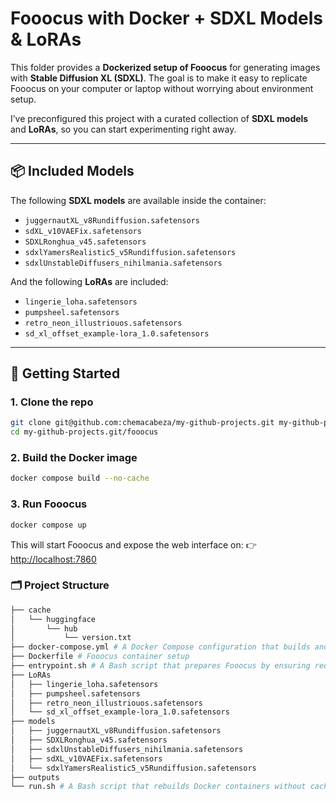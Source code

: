 # Fooocus with Docker + SDXL Models & LoRAs

This folder provides a **Dockerized setup of Fooocus** for generating images with **Stable Diffusion XL (SDXL)**.
The goal is to make it easy to replicate Fooocus on your computer or laptop without worrying about environment setup.

I’ve preconfigured this project with a curated collection of **SDXL models** and **LoRAs**, so you can start experimenting right away.

---

## 📦 Included Models

The following **SDXL models** are available inside the container:

- `juggernautXL_v8Rundiffusion.safetensors`
- `sdXL_v10VAEFix.safetensors`
- `SDXLRonghua_v45.safetensors`
- `sdxlYamersRealistic5_v5Rundiffusion.safetensors`
- `sdxlUnstableDiffusers_nihilmania.safetensors`

And the following **LoRAs** are included:

- `lingerie_loha.safetensors`
- `pumpsheel.safetensors`
- `retro_neon_illustriouos.safetensors`
- `sd_xl_offset_example-lora_1.0.safetensors`

---

## 🚀 Getting Started

### 1. Clone the repo

```bash
git clone git@github.com:chemacabeza/my-github-projects.git my-github-projects.git
cd my-github-projects.git/fooocus
```

### 2. Build the Docker image

```bash
docker compose build --no-cache
```

### 3. Run Fooocus

```bash
docker compose up
```

This will start Fooocus and expose the web interface on:
👉 [http://localhost:7860](http://localhost:7860)


### 🗂️ Project Structure

```bash
├── cache
│   └── huggingface
│       └── hub
│           └── version.txt
├── docker-compose.yml # A Docker Compose configuration that builds and runs Fooocus with GPU support, mounted model/LoRA folders, and a web UI exposed on port 7860.
├── Dockerfile # Fooocus container setup
├── entrypoint.sh # A Bash script that prepares Fooocus by ensuring required SDXL models and LoRAs are downloaded into host-mounted folders before starting the container.
├── LoRAs
│   ├── lingerie_loha.safetensors
│   ├── pumpsheel.safetensors
│   ├── retro_neon_illustriouos.safetensors
│   └── sd_xl_offset_example-lora_1.0.safetensors
├── models
│   ├── juggernautXL_v8Rundiffusion.safetensors
│   ├── SDXLRonghua_v45.safetensors
│   ├── sdxlUnstableDiffusers_nihilmania.safetensors
│   ├── sdXL_v10VAEFix.safetensors
│   └── sdxlYamersRealistic5_v5Rundiffusion.safetensors
├── outputs
└── run.sh # A Bash script that rebuilds Docker containers without cache and then starts them using Docker Compose.
```
